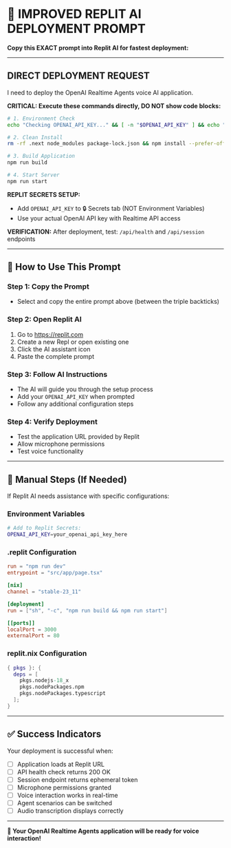 # 🤖 IMPROVED REPLIT AI DEPLOYMENT PROMPT

**Copy this EXACT prompt into Replit AI for fastest deployment:**

---

## DIRECT DEPLOYMENT REQUEST

I need to deploy the OpenAI Realtime Agents voice AI application. 

**CRITICAL: Execute these commands directly, DO NOT show code blocks:**

```bash
# 1. Environment Check
echo "Checking OPENAI_API_KEY..." && [ -n "$OPENAI_API_KEY" ] && echo "✅ API Key found" || echo "❌ Add OPENAI_API_KEY to Secrets tab"

# 2. Clean Install  
rm -rf .next node_modules package-lock.json && npm install --prefer-offline --no-audit

# 3. Build Application
npm run build

# 4. Start Server
npm run start
```

**REPLIT SECRETS SETUP:**
- Add `OPENAI_API_KEY` to 🔒 Secrets tab (NOT Environment Variables)
- Use your actual OpenAI API key with Realtime API access

**VERIFICATION:**
After deployment, test: `/api/health` and `/api/session` endpoints

---

## 🎯 How to Use This Prompt

### **Step 1: Copy the Prompt**
- Select and copy the entire prompt above (between the triple backticks)

### **Step 2: Open Replit AI**
1. Go to https://replit.com
2. Create a new Repl or open existing one
3. Click the AI assistant icon
4. Paste the complete prompt

### **Step 3: Follow AI Instructions**
- The AI will guide you through the setup process
- Add your `OPENAI_API_KEY` when prompted
- Follow any additional configuration steps

### **Step 4: Verify Deployment**
- Test the application URL provided by Replit
- Allow microphone permissions
- Test voice functionality

---

## 🔧 Manual Steps (If Needed)

If Replit AI needs assistance with specific configurations:

### **Environment Variables**
```bash
# Add to Replit Secrets:
OPENAI_API_KEY=your_openai_api_key_here
```

### **.replit Configuration**
```toml
run = "npm run dev"
entrypoint = "src/app/page.tsx"

[nix]
channel = "stable-23_11"

[deployment]
run = ["sh", "-c", "npm run build && npm run start"]

[[ports]]
localPort = 3000
externalPort = 80
```

### **replit.nix Configuration**
```nix
{ pkgs }: {
  deps = [
    pkgs.nodejs-18_x
    pkgs.nodePackages.npm
    pkgs.nodePackages.typescript
  ];
}
```

---

## ✅ Success Indicators

Your deployment is successful when:
- [ ] Application loads at Replit URL
- [ ] API health check returns 200 OK
- [ ] Session endpoint returns ephemeral token
- [ ] Microphone permissions granted
- [ ] Voice interaction works in real-time
- [ ] Agent scenarios can be switched
- [ ] Audio transcription displays correctly

---

**🎉 Your OpenAI Realtime Agents application will be ready for voice interaction!**
